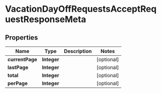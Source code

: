 

# VacationDayOffRequestsAcceptRequestResponseMeta


## Properties

| Name | Type | Description | Notes |
|------------ | ------------- | ------------- | -------------|
|**currentPage** | **Integer** |  |  [optional] |
|**lastPage** | **Integer** |  |  [optional] |
|**total** | **Integer** |  |  [optional] |
|**perPage** | **Integer** |  |  [optional] |



